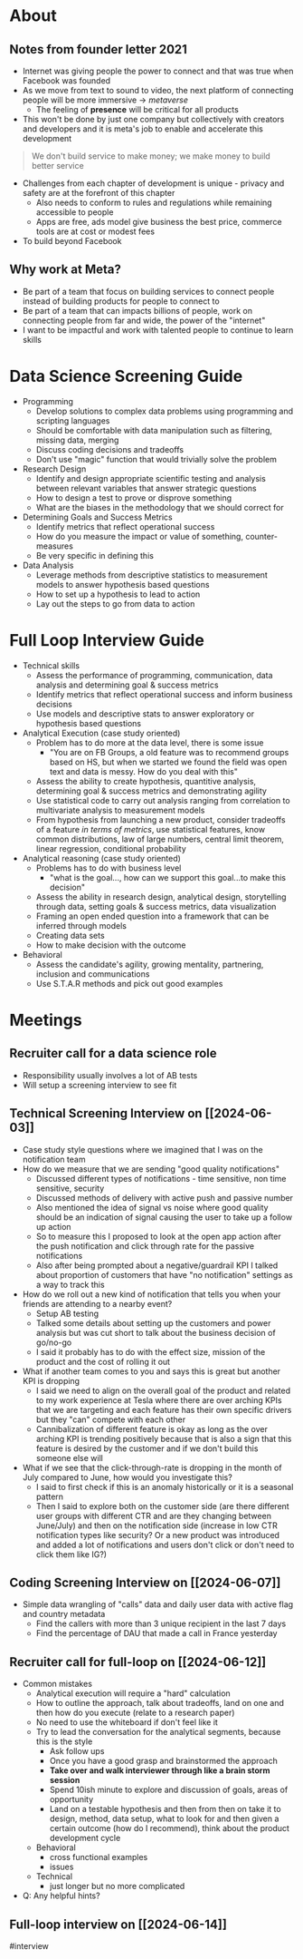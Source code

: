 # About
## Notes from founder letter 2021
- Internet was giving people the power to connect and that was true when Facebook was founded
- As we move from text to sound to video, the next platform of connecting people will be more immersive -> *metaverse*
	- The feeling of **presence** will be critical for all products
- This won't be done by just one company but collectively with creators and developers and it is meta's job to enable and accelerate this development
> We don't build service to make money; we make money to build better service
- Challenges from each chapter of development is unique - privacy and safety are at the forefront of this chapter
	- Also needs to conform to rules and regulations while remaining accessible to people
	- Apps are free, ads model give business the best price, commerce tools are at cost or modest fees
- To build beyond Facebook
## Why work at Meta?
- Be part of a team that focus on building services to connect people instead of building products for people to connect to
- Be part of a team that can impacts billions of people, work on connecting people from far and wide, the power of the "internet"
- I want to be impactful and work with talented people to continue to learn skills
# Data Science Screening Guide
- Programming
	- Develop solutions to complex data problems using programming and scripting languages
	- Should be comfortable with data manipulation such as filtering, missing data, merging
	- Discuss coding decisions and tradeoffs
	- Don't use "magic" function that would trivially solve the problem
- Research Design
	- Identify and design appropriate scientific testing and analysis between relevant variables that answer strategic questions 
	- How to design a test to prove or disprove something
	- What are the biases in the methodology that we should correct for
- Determining Goals and Success Metrics
	- Identify metrics that reflect operational success
	- How do you measure the impact or value of something, counter-measures 
	- Be very specific in defining this
- Data Analysis
	- Leverage methods from descriptive statistics to measurement models to answer hypothesis based questions 
	- How to set up a hypothesis to lead to action
	- Lay out the steps to go from data to action 
# Full Loop Interview Guide
- Technical skills
	- Assess the performance of programming, communication, data analysis and determining goal & success metrics
	- Identify metrics that reflect operational success and inform business decisions
	- Use models and descriptive stats to answer exploratory or hypothesis based questions
- Analytical Execution (case study oriented)
	- Problem has to do more at the data level, there is some issue
		- "You are on FB Groups, a old feature was to recommend groups based on HS, but when we started we found the field was open text and data is messy. How do you deal with this"
	- Assess the ability to create hypothesis, quantitive analysis, determining goal & success metrics and demonstrating agility
	- Use statistical code to carry out analysis ranging from correlation to multivariate analysis to measurement models
	- From hypothesis from launching a new product, consider tradeoffs of a feature *in terms of metrics*, use statistical features, know common distributions, law of large numbers, central limit theorem, linear regression, conditional probability
- Analytical reasoning (case study oriented)
	- Problems has to do with business level
		- "what is the goal..., how can we support this goal...to make this decision"
	- Assess the ability in research design, analytical design, storytelling through data, setting goals & success metrics, data visualization
	- Framing an open ended question into a framework that can be inferred through models
	- Creating data sets
	- How to make decision with the outcome
- Behavioral
	- Assess the candidate's agility, growing mentality, partnering, inclusion and communications
	- Use S.T.A.R methods and pick out good examples

# Meetings
## Recruiter call for a data science role
- Responsibility usually involves a lot of AB tests
- Will setup a screening interview to see fit

## Technical Screening Interview on [[2024-06-03]]
- Case study style questions where we imagined that I was on the notification team  
- How do we measure that we are sending "good quality notifications"
	- Discussed different types of notifications - time sensitive, non time sensitive, security
	- Discussed methods of delivery with active push and passive number
	- Also mentioned the idea of signal vs noise where good quality should be an indication of signal causing the user to take up a follow up action
	- So to measure this I proposed to look at the open app action after the push notification and click through rate for the passive notifications
	- Also after being prompted about a negative/guardrail KPI I talked about proportion of customers that have "no notification" settings as a way to track this
- How do we roll out a new kind of notification that tells you when your friends are attending to a nearby event?
	- Setup AB testing
	- Talked some details about setting up the customers and power analysis but was cut short to talk about the business decision of go/no-go
	- I said it probably has to do with the effect size, mission of the product and the cost of rolling it out
- What if another team comes to you and says this is great but another KPI is dropping
	- I said we need to align on the overall goal of the product and related to my work experience at Tesla where there are over arching KPIs that we are targeting and each feature has their own specific drivers but they "can" compete with each other
	- Cannibalization of different feature is okay as long as the over arching KPI is trending positively because that is also a sign that this feature is desired by the customer and if we don't build this someone else will
- What if we see that the click-through-rate is dropping in the month of July compared to June, how would you investigate this?
	- I said to first check if this is an anomaly historically or it is a seasonal pattern
	- Then I said to explore both on the customer side (are there different user groups with different CTR and are they changing between June/July) and then on the notification side (increase in low CTR notification types like security? Or a new product was introduced and added a lot of notifications and users don't click or don't need to click them like IG?)

## Coding Screening Interview on [[2024-06-07]]
- Simple data wrangling of "calls" data and daily user data with active flag and country metadata
	- Find the callers with more than 3 unique recipient in the last 7 days
	- Find the percentage of DAU that made a call in France yesterday

## Recruiter call for full-loop on [[2024-06-12]]
- Common mistakes
	- Analytical execution will require a "hard" calculation
	- How to outline the approach, talk about tradeoffs, land on one and then how do you execute (relate to a research paper)
	- No need to use the whiteboard if don't feel like it
	- Try to lead the conversation for the analytical segments, because this is the style
		- Ask follow ups
		- Once you have a good grasp and brainstormed the approach
		- **Take over and walk interviewer through like a brain storm session**
		- Spend 10ish minute to explore and discussion of goals, areas of opportunity
		- Land on a testable hypothesis and then from then on take it to design, method, data setup, what to look for and then given a certain outcome (how do I recommend), think about the product development cycle
	- Behavioral
		- cross functional examples
		- issues
	- Technical
		- just longer but no more complicated
- Q: Any helpful hints?
## Full-loop interview on [[2024-06-14]]

#interview 